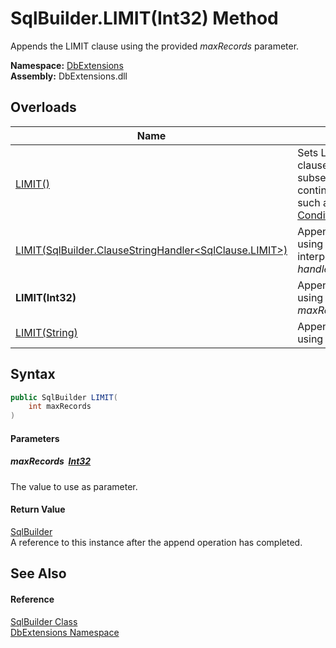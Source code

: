 SqlBuilder.LIMIT(Int32) Method
==============================
Appends the LIMIT clause using the provided *maxRecords* parameter.
  
**Namespace:** [DbExtensions][1]  
**Assembly:** DbExtensions.dll

Overloads
---------

| Name                                                           | Description                                                                                                                                        |
| -------------------------------------------------------------- | -------------------------------------------------------------------------------------------------------------------------------------------------- |
| [LIMIT()][2]                                                   | Sets LIMIT as the next clause, to be used by subsequent calls to clause continuation methods, such as [_If(Boolean, ConditionalStringHandler)][3]. |
| [LIMIT(SqlBuilder.ClauseStringHandler&lt;SqlClause.LIMIT>)][4] | Appends the LIMIT clause using the provided interpolated string *handler*.                                                                         |
| **LIMIT(Int32)**                                               | Appends the LIMIT clause using the provided *maxRecords* parameter.                                                                                |
| [LIMIT(String)][5]                                             | Appends the LIMIT clause using the provided *text*.                                                                                                |


Syntax
------

```csharp
public SqlBuilder LIMIT(
	int maxRecords
)
```

#### Parameters

##### *maxRecords*  [Int32][6]
The value to use as parameter.

#### Return Value
[SqlBuilder][7]  
A reference to this instance after the append operation has completed.

See Also
--------

#### Reference
[SqlBuilder Class][7]  
[DbExtensions Namespace][1]  

[1]: ../README.md
[2]: LIMIT.md
[3]: _If.md
[4]: LIMIT_1.md
[5]: LIMIT_3.md
[6]: https://learn.microsoft.com/dotnet/api/system.int32
[7]: README.md